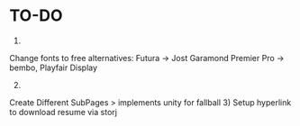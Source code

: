 # TO-DO
1)
  Change fonts to free alternatives:
  Futura -> Jost
  Garamond Premier Pro -> bembo, Playfair Display

2)
  Create Different SubPages
    > implements unity for fallball
3)
  Setup hyperlink to download resume via storj
